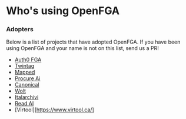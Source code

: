 # Who's using OpenFGA

### Adopters

Below is a list of projects that have adopted OpenFGA. If you have been using OpenFGA and your name is not on this list, send us a PR!

* [Auth0 FGA](https://fga.dev/)
* [Twintag](https://twintag.com)
* [Mapped](https://www.mapped.com/)
* [Procure Ai](https://www.procure.ai/)
* [Canonical](https://ubuntu.com/)
* [Wolt](https://wolt.com/)
* [Italarchivi](https://www.italarchivi.it/)
* [Read AI](https://www.read.ai/)
* [Virtool][https://www.virtool.ca/]
